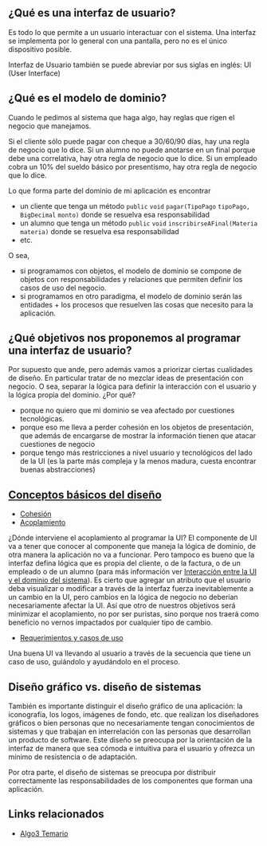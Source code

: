 ¿Qué es una interfaz de usuario?
--------------------------------

Es todo lo que permite a un usuario interactuar con el sistema. Una interfaz se implementa por lo general con una pantalla, pero no es el único dispositivo posible.

Interfaz de Usuario también se puede abreviar por sus siglas en inglés: UI (User Interface)

¿Qué es el modelo de dominio?
-----------------------------

Cuando le pedimos al sistema que haga algo, hay reglas que rigen el negocio que manejamos.

Si el cliente sólo puede pagar con cheque a 30/60/90 días, hay una regla de negocio que lo dice. Si un alumno no puede anotarse en un final porque debe una correlativa, hay otra regla de negocio que lo dice. Si un empleado cobra un 10% del sueldo básico por presentismo, hay otra regla de negocio que lo dice.

Lo que forma parte del dominio de mi aplicación es encontrar

-   un cliente que tenga un método `public` `void` `pagar(TipoPago` `tipoPago,` `BigDecimal` `monto)` donde se resuelva esa responsabilidad
-   un alumno que tenga un método `public` `void` `inscribirseAFinal(Materia` `materia)` donde se resuelva esa responsabilidad
-   etc.

O sea,

-   si programamos con objetos, el modelo de dominio se compone de objetos con responsabilidades y relaciones que permiten definir los casos de uso del negocio.
-   si programamos en otro paradigma, el modelo de dominio serán las entidades + los procesos que resuelven las cosas que necesito para la aplicación.

¿Qué objetivos nos proponemos al programar una interfaz de usuario?
-------------------------------------------------------------------

Por supuesto que ande, pero además vamos a priorizar ciertas cualidades de diseño. En particular tratar de no mezclar ideas de presentación con negocio. O sea, separar la lógica para definir la interacción con el usuario y la lógica propia del dominio. ¿Por qué?

-   porque no quiero que mi dominio se vea afectado por cuestiones tecnológicas.
-   porque eso me lleva a perder cohesión en los objetos de presentación, que además de encargarse de mostrar la información tienen que atacar cuestiones de negocio
-   porque tengo más restricciones a nivel usuario y tecnológicos del lado de la UI (es la parte más compleja y la menos madura, cuesta encontrar buenas abstracciones)

[Conceptos básicos del diseño](conceptos-basicos-del-diseno.html)
-----------------------------------------------------------------------

-   [Cohesión](conceptos-basicos-del-diseno-cohesion.html)
-   [Acoplamiento](conceptos-basicos-del-diseno-acoplamiento.html)

¿Dónde interviene el acoplamiento al programar la UI? El componente de UI va a tener que conocer al componente que maneja la lógica de dominio, de otra manera la aplicación no va a funcionar. Pero tampoco es bueno que la interfaz defina lógica que es propia del cliente, o de la factura, o de un empleado o de un alumno (para más información ver [Interacción entre la UI y el dominio del sistema](integracion-de-la-ui-en-una-arquitectura-de-un-sistema-de-software-interaccion-entre-la-ui-y-el-dominio-del-sistema.html)). Es cierto que agregar un atributo que el usuario deba visualizar o modificar a través de la interfaz fuerza inevitablemente a un cambio en la UI, pero cambios en la lógica de negocio no deberían necesariamente afectar la UI. Así que otro de nuestros objetivos será minimizar el acoplamiento, no por ser puristas, sino porque nos traerá como beneficio no vernos impactados por cualquier tipo de cambio.

-   [Requerimientos y casos de uso](conceptos-basicos-del-diseno-requerimientos-y-casos-de-uso.html)

Una buena UI va llevando al usuario a través de la secuencia que tiene un caso de uso, guiándolo y ayudándolo en el proceso.

Diseño gráfico vs. diseño de sistemas
-------------------------------------

También es importante distinguir el diseño gráfico de una aplicación: la iconografía, los logos, imágenes de fondo, etc. que realizan los diseñadores gráficos o bien personas que no necesariamente tengan conocimientos de sistemas y que trabajan en interrelación con las personas que desarrollan un producto de software. Este diseño se preocupa por la orientación de la interfaz de manera que sea cómoda e intuitiva para el usuario y ofrezca un mínimo de resistencia o de adaptación.

Por otra parte, el diseño de sistemas se preocupa por distribuir correctamente las responsabilidades de los componentes que forman una aplicación.

Links relacionados
------------------

-   [Algo3 Temario](algo3-temario.html)

